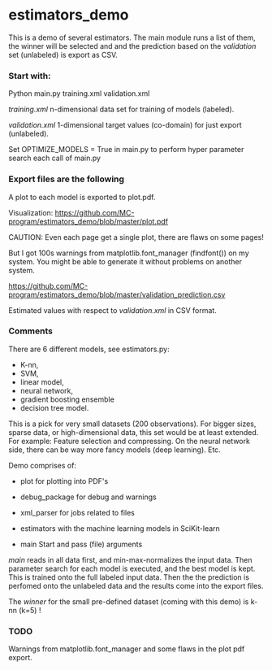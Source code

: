 # estimators_demo

This is a demo of several estimators. The main module runs a list of them, the winner
will be selected and and the prediction based on the *validation* set (unlabeled) is export as CSV.

### Start with:
Python main.py training.xml validation.xml

*training.xml* n-dimensional data set for training of models (labeled).

*validation.xml* 1-dimensional target values (co-domain) for just export (unlabeled).

Set OPTIMIZE_MODELS = True in main.py to perform hyper parameter search each call of main.py 

### Export files are the following
A plot to each model is exported to plot.pdf.

Visualization:
https://github.com/MC-program/estimators_demo/blob/master/plot.pdf

CAUTION: Even each page get a single plot, there are flaws on some pages! 

But I got 100s warnings from matplotlib.font_manager (findfont()) on my system. You might be able to generate it without problems on another system.

https://github.com/MC-program/estimators_demo/blob/master/validation_prediction.csv

Estimated values with respect to *validation.xml* in CSV format.


### Comments 
There are 6 different models, see estimators.py: 

* K-nn, 
* SVM, 
* linear model, 
* neural network, 
* gradient boosting ensemble 
* decision tree model.

This is a pick for very small datasets (200 observations). For bigger sizes, sparse data, or high-dimensional data, this set would be at least extended. For example: Feature selection and compressing. On the neural network side, there can be way more fancy models (deep learning). Etc.


Demo comprises of:

* plot for plotting into PDF's

* debug_package for debug and warnings

* xml_parser for jobs related to files

* estimators with the machine learning models in SciKit-learn

* main Start and pass (file) arguments

*main* reads in all data first, and min-max-normalizes the input data. Then parameter search for each model is executed, and the best model is kept. This is trained onto the full labeled input data. Then the the prediction is perfomed onto the unlabeled data and the results come into the export files.

The *winner* for the small pre-defined dataset (coming with this demo) is k-nn (k=5) !


### TODO

Warnings from matplotlib.font_manager and some flaws in the plot pdf export.


